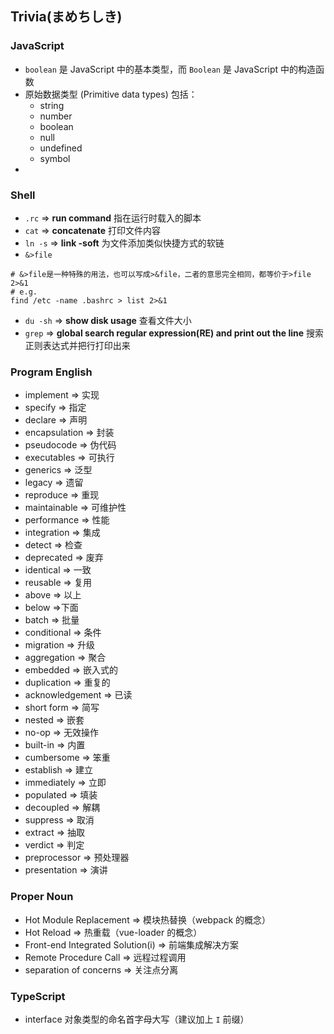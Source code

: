## Trivia(まめちしき)

### JavaScript

- `boolean` 是 JavaScript 中的基本类型，而 `Boolean` 是 JavaScript 中的构造函数
- 原始数据类型 (Primitive data types) 包括：
  - string
  - number
  - boolean
  - null
  - undefined
  - symbol
- ​

### Shell

- `.rc` => **run command** 指在运行时载入的脚本
- `cat` => **concatenate** 打印文件内容
- `ln -s` => **link -soft** 为文件添加类似快捷方式的软链
- `&>file`

```shell
# &>file是一种特殊的用法，也可以写成>&file，二者的意思完全相同，都等价于>file 2>&1
# e.g.
find /etc -name .bashrc > list 2>&1
```

- `du -sh` => **show disk usage** 查看文件大小
- `grep` => **global search regular expression(RE) and print out the line** 搜索正则表达式并把行打印出来

### Program English

- implement => 实现
- specify => 指定
- declare => 声明
- encapsulation => 封装
- pseudocode => 伪代码
- executables => 可执行
- generics => 泛型
- legacy => 遗留
- reproduce => 重现
- maintainable => 可维护性
- performance => 性能
- integration => 集成
- detect => 检查
- deprecated => 废弃
- identical => 一致
- reusable => 复用
- above => 以上
- below =>下面
- batch => 批量
- conditional => 条件
- migration => 升级
- aggregation => 聚合
- embedded => 嵌入式的
- duplication => 重复的
- acknowledgement => 已读
- short form => 简写
- nested => 嵌套
- no-op => 无效操作
- built-in => 内置
- cumbersome => 笨重
- establish => 建立
- immediately => 立即
- populated => 填装
- decoupled => 解耦
- suppress => 取消
- extract => 抽取
- verdict => 判定
- preprocessor => 预处理器
- presentation => 演讲

### Proper Noun

- Hot Module Replacement => 模块热替换（webpack 的概念）
- Hot Reload => 热重载（vue-loader 的概念）
- Front-end Integrated Solution(i) => 前端集成解决方案
- Remote Procedure Call => 远程过程调用
- separation of concerns => 关注点分离

### TypeScript

- interface 对象类型的命名首字母大写（建议加上 `I` 前缀）
